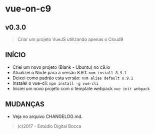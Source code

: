 # vue-on-c9 #
## v0.3.0 ##

> Criar um projeto VueJS utilizando apenas o Cloud9

## INÍCIO ##

- Criei um novo projeto (Blank - Ubuntu) no c9.io
- Atualizei o Node para a versão 8.9.1: `nvm install 8.9.1`
- Deixei como padrão esta versão: `nvm alias default 8.9.1`
- Instalei o vue-cli: `npm install -g vue-cli`
- Iniciei um novo projeto com o template webpack `vue init webpack`

## MUDANÇAS ##

- Veja no arquivo CHANGELOG.md.

> (c)2017 - Estúdio Digital Bocca